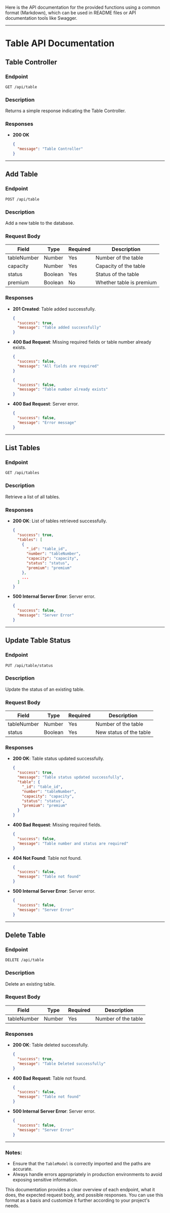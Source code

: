 Here is the API documentation for the provided functions using a common format (Markdown), which can be used in README files or API documentation tools like Swagger.

---

# Table API Documentation

## Table Controller

### Endpoint
`GET /api/table`

### Description
Returns a simple response indicating the Table Controller.

### Responses
- **200 OK**
  ```json
  {
    "message": "Table Controller"
  }
  ```

---

## Add Table

### Endpoint
`POST /api/table`

### Description
Add a new table to the database.

### Request Body
| Field        | Type    | Required | Description                |
|--------------|---------|----------|----------------------------|
| tableNumber  | Number  | Yes      | Number of the table        |
| capacity     | Number  | Yes      | Capacity of the table      |
| status       | Boolean | Yes      | Status of the table        |
| premium      | Boolean | No       | Whether table is premium   |

### Responses
- **201 Created**: Table added successfully.
  ```json
  {
    "success": true,
    "message": "Table added successfully"
  }
  ```
- **400 Bad Request**: Missing required fields or table number already exists.
  ```json
  {
    "success": false,
    "message": "All fields are required"
  }
  ```
  ```json
  {
    "success": false,
    "message": "Table number already exists"
  }
  ```
- **400 Bad Request**: Server error.
  ```json
  {
    "success": false,
    "message": "Error message"
  }
  ```

---

## List Tables

### Endpoint
`GET /api/tables`

### Description
Retrieve a list of all tables.

### Responses
- **200 OK**: List of tables retrieved successfully.
  ```json
  {
    "success": true,
    "tables": [
      {
        "_id": "table_id",
        "number": "tableNumber",
        "capacity": "capacity",
        "status": "status",
        "premium": "premium"
      },
      ...
    ]
  }
  ```
- **500 Internal Server Error**: Server error.
  ```json
  {
    "success": false,
    "message": "Server Error"
  }
  ```

---

## Update Table Status

### Endpoint
`PUT /api/table/status`

### Description
Update the status of an existing table.

### Request Body
| Field       | Type    | Required | Description                |
|-------------|---------|----------|----------------------------|
| tableNumber | Number  | Yes      | Number of the table        |
| status      | Boolean | Yes      | New status of the table    |

### Responses
- **200 OK**: Table status updated successfully.
  ```json
  {
    "success": true,
    "message": "Table status updated successfully",
    "table": {
      "_id": "table_id",
      "number": "tableNumber",
      "capacity": "capacity",
      "status": "status",
      "premium": "premium"
    }
  }
  ```
- **400 Bad Request**: Missing required fields.
  ```json
  {
    "success": false,
    "message": "Table number and status are required"
  }
  ```
- **404 Not Found**: Table not found.
  ```json
  {
    "success": false,
    "message": "Table not found"
  }
  ```
- **500 Internal Server Error**: Server error.
  ```json
  {
    "success": false,
    "message": "Server Error"
  }
  ```

---

## Delete Table

### Endpoint
`DELETE /api/table`

### Description
Delete an existing table.

### Request Body
| Field       | Type   | Required | Description                |
|-------------|--------|----------|----------------------------|
| tableNumber | Number | Yes      | Number of the table        |

### Responses
- **200 OK**: Table deleted successfully.
  ```json
  {
    "success": true,
    "message": "Table Deleted successfully"
  }
  ```
- **400 Bad Request**: Table not found.
  ```json
  {
    "success": false,
    "message": "Table not found"
  }
  ```
- **500 Internal Server Error**: Server error.
  ```json
  {
    "success": false,
    "message": "Server Error"
  }
  ```

---

### Notes:
- Ensure that the `TableModel` is correctly imported and the paths are accurate.
- Always handle errors appropriately in production environments to avoid exposing sensitive information.

This documentation provides a clear overview of each endpoint, what it does, the expected request body, and possible responses. You can use this format as a basis and customize it further according to your project's needs.